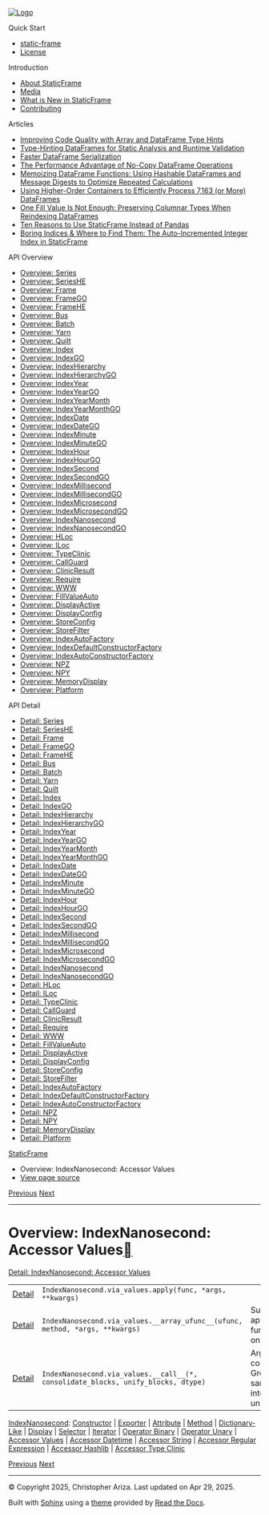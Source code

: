 [![Logo](../_static/sf-logo-web_icon-small.png)](../index.md)

Quick Start

* [static-frame](../readme.md)
* [License](../license.md)

Introduction

* [About StaticFrame](../intro.md)
* [Media](../intro.md#media)
* [What is New in StaticFrame](../new.md)
* [Contributing](../contributing.md)

Articles

* [Improving Code Quality with Array and DataFrame Type Hints](../articles/guard.md)
* [Type-Hinting DataFrames for Static Analysis and Runtime Validation](../articles/ftyping.md)
* [Faster DataFrame Serialization](../articles/serialize.md)
* [The Performance Advantage of No-Copy DataFrame Operations](../articles/no_copy.md)
* [Memoizing DataFrame Functions: Using Hashable DataFrames and Message Digests to Optimize Repeated Calculations](../articles/hash.md)
* [Using Higher-Order Containers to Efficiently Process 7,163 (or More) DataFrames](../articles/uhoc.md)
* [One Fill Value Is Not Enough: Preserving Columnar Types When Reindexing DataFrames](../articles/fill_value.md)
* [Ten Reasons to Use StaticFrame Instead of Pandas](../articles/upgrade.md)
* [Boring Indices & Where to Find Them: The Auto-Incremented Integer Index in StaticFrame](../articles/aiii.md)

API Overview

* [Overview: Series](series.md)
* [Overview: SeriesHE](series_he.md)
* [Overview: Frame](frame.md)
* [Overview: FrameGO](frame_go.md)
* [Overview: FrameHE](frame_he.md)
* [Overview: Bus](bus.md)
* [Overview: Batch](batch.md)
* [Overview: Yarn](yarn.md)
* [Overview: Quilt](quilt.md)
* [Overview: Index](index.md)
* [Overview: IndexGO](index_go.md)
* [Overview: IndexHierarchy](index_hierarchy.md)
* [Overview: IndexHierarchyGO](index_hierarchy_go.md)
* [Overview: IndexYear](index_year.md)
* [Overview: IndexYearGO](index_year_go.md)
* [Overview: IndexYearMonth](index_year_month.md)
* [Overview: IndexYearMonthGO](index_year_month_go.md)
* [Overview: IndexDate](index_date.md)
* [Overview: IndexDateGO](index_date_go.md)
* [Overview: IndexMinute](index_minute.md)
* [Overview: IndexMinuteGO](index_minute_go.md)
* [Overview: IndexHour](index_hour.md)
* [Overview: IndexHourGO](index_hour_go.md)
* [Overview: IndexSecond](index_second.md)
* [Overview: IndexSecondGO](index_second_go.md)
* [Overview: IndexMillisecond](index_millisecond.md)
* [Overview: IndexMillisecondGO](index_millisecond_go.md)
* [Overview: IndexMicrosecond](index_microsecond.md)
* [Overview: IndexMicrosecondGO](index_microsecond_go.md)
* [Overview: IndexNanosecond](index_nanosecond.md)
* [Overview: IndexNanosecondGO](index_nanosecond_go.md)
* [Overview: HLoc](hloc.md)
* [Overview: ILoc](iloc.md)
* [Overview: TypeClinic](type_clinic.md)
* [Overview: CallGuard](call_guard.md)
* [Overview: ClinicResult](clinic_result.md)
* [Overview: Require](require.md)
* [Overview: WWW](www.md)
* [Overview: FillValueAuto](fill_value_auto.md)
* [Overview: DisplayActive](display_active.md)
* [Overview: DisplayConfig](display_config.md)
* [Overview: StoreConfig](store_config.md)
* [Overview: StoreFilter](store_filter.md)
* [Overview: IndexAutoFactory](index_auto_factory.md)
* [Overview: IndexDefaultConstructorFactory](index_default_constructor_factory.md)
* [Overview: IndexAutoConstructorFactory](index_auto_constructor_factory.md)
* [Overview: NPZ](npz.md)
* [Overview: NPY](npy.md)
* [Overview: MemoryDisplay](memory_display.md)
* [Overview: Platform](platform.md)

API Detail

* [Detail: Series](../api_detail/series.md)
* [Detail: SeriesHE](../api_detail/series_he.md)
* [Detail: Frame](../api_detail/frame.md)
* [Detail: FrameGO](../api_detail/frame_go.md)
* [Detail: FrameHE](../api_detail/frame_he.md)
* [Detail: Bus](../api_detail/bus.md)
* [Detail: Batch](../api_detail/batch.md)
* [Detail: Yarn](../api_detail/yarn.md)
* [Detail: Quilt](../api_detail/quilt.md)
* [Detail: Index](../api_detail/index.md)
* [Detail: IndexGO](../api_detail/index_go.md)
* [Detail: IndexHierarchy](../api_detail/index_hierarchy.md)
* [Detail: IndexHierarchyGO](../api_detail/index_hierarchy_go.md)
* [Detail: IndexYear](../api_detail/index_year.md)
* [Detail: IndexYearGO](../api_detail/index_year_go.md)
* [Detail: IndexYearMonth](../api_detail/index_year_month.md)
* [Detail: IndexYearMonthGO](../api_detail/index_year_month_go.md)
* [Detail: IndexDate](../api_detail/index_date.md)
* [Detail: IndexDateGO](../api_detail/index_date_go.md)
* [Detail: IndexMinute](../api_detail/index_minute.md)
* [Detail: IndexMinuteGO](../api_detail/index_minute_go.md)
* [Detail: IndexHour](../api_detail/index_hour.md)
* [Detail: IndexHourGO](../api_detail/index_hour_go.md)
* [Detail: IndexSecond](../api_detail/index_second.md)
* [Detail: IndexSecondGO](../api_detail/index_second_go.md)
* [Detail: IndexMillisecond](../api_detail/index_millisecond.md)
* [Detail: IndexMillisecondGO](../api_detail/index_millisecond_go.md)
* [Detail: IndexMicrosecond](../api_detail/index_microsecond.md)
* [Detail: IndexMicrosecondGO](../api_detail/index_microsecond_go.md)
* [Detail: IndexNanosecond](../api_detail/index_nanosecond.md)
* [Detail: IndexNanosecondGO](../api_detail/index_nanosecond_go.md)
* [Detail: HLoc](../api_detail/hloc.md)
* [Detail: ILoc](../api_detail/iloc.md)
* [Detail: TypeClinic](../api_detail/type_clinic.md)
* [Detail: CallGuard](../api_detail/call_guard.md)
* [Detail: ClinicResult](../api_detail/clinic_result.md)
* [Detail: Require](../api_detail/require.md)
* [Detail: WWW](../api_detail/www.md)
* [Detail: FillValueAuto](../api_detail/fill_value_auto.md)
* [Detail: DisplayActive](../api_detail/display_active.md)
* [Detail: DisplayConfig](../api_detail/display_config.md)
* [Detail: StoreConfig](../api_detail/store_config.md)
* [Detail: StoreFilter](../api_detail/store_filter.md)
* [Detail: IndexAutoFactory](../api_detail/index_auto_factory.md)
* [Detail: IndexDefaultConstructorFactory](../api_detail/index_default_constructor_factory.md)
* [Detail: IndexAutoConstructorFactory](../api_detail/index_auto_constructor_factory.md)
* [Detail: NPZ](../api_detail/npz.md)
* [Detail: NPY](../api_detail/npy.md)
* [Detail: MemoryDisplay](../api_detail/memory_display.md)
* [Detail: Platform](../api_detail/platform.md)

[StaticFrame](../index.md)

* Overview: IndexNanosecond: Accessor Values
* [View page source](../_sources/api_overview/index_nanosecond-accessor_values.rst.txt)

[Previous](index_nanosecond-operator_unary.md "Overview: IndexNanosecond: Operator Unary")
[Next](index_nanosecond-accessor_datetime.md "Overview: IndexNanosecond: Accessor Datetime")

---

# Overview: IndexNanosecond: Accessor Values[](#overview-indexnanosecond-accessor-values "Link to this heading")

[Detail: IndexNanosecond: Accessor Values](../api_detail/index_nanosecond-accessor_values.md#api-detail-indexnanosecond-accessor-values)

|  |  |  |
| --- | --- | --- |
| [Detail](../api_detail/index_nanosecond-accessor_values.md#api-sig-indexnanosecond-via-values-apply) | `IndexNanosecond.via_values.apply(func, *args, **kwargs)` |  |
| [Detail](../api_detail/index_nanosecond-accessor_values.md#api-sig-indexnanosecond-via-values-array-ufunc) | `IndexNanosecond.via_values.__array_ufunc__(ufunc, method, *args, **kwargs)` | Support for applying NumPy functions directly on containers. |
| [Detail](../api_detail/index_nanosecond-accessor_values.md#api-sig-indexnanosecond-via-values-call) | `IndexNanosecond.via_values.__call__(*, consolidate_blocks, unify_blocks, dtype)` | Args: consolidate\_blocks: Group adjacent same-typed arrays into 2D arrays. unify… |

[IndexNanosecond](index_nanosecond.md#api-overview-indexnanosecond): [Constructor](index_nanosecond-constructor.md#api-overview-indexnanosecond-constructor) | [Exporter](index_nanosecond-exporter.md#api-overview-indexnanosecond-exporter) | [Attribute](index_nanosecond-attribute.md#api-overview-indexnanosecond-attribute) | [Method](index_nanosecond-method.md#api-overview-indexnanosecond-method) | [Dictionary-Like](index_nanosecond-dictionary_like.md#api-overview-indexnanosecond-dictionary-like) | [Display](index_nanosecond-display.md#api-overview-indexnanosecond-display) | [Selector](index_nanosecond-selector.md#api-overview-indexnanosecond-selector) | [Iterator](index_nanosecond-iterator.md#api-overview-indexnanosecond-iterator) | [Operator Binary](index_nanosecond-operator_binary.md#api-overview-indexnanosecond-operator-binary) | [Operator Unary](index_nanosecond-operator_unary.md#api-overview-indexnanosecond-operator-unary) | [Accessor Values](#api-overview-indexnanosecond-accessor-values) | [Accessor Datetime](index_nanosecond-accessor_datetime.md#api-overview-indexnanosecond-accessor-datetime) | [Accessor String](index_nanosecond-accessor_string.md#api-overview-indexnanosecond-accessor-string) | [Accessor Regular Expression](index_nanosecond-accessor_regular_expression.md#api-overview-indexnanosecond-accessor-regular-expression) | [Accessor Hashlib](index_nanosecond-accessor_hashlib.md#api-overview-indexnanosecond-accessor-hashlib) | [Accessor Type Clinic](index_nanosecond-accessor_type_clinic.md#api-overview-indexnanosecond-accessor-type-clinic)

[Previous](index_nanosecond-operator_unary.md "Overview: IndexNanosecond: Operator Unary")
[Next](index_nanosecond-accessor_datetime.md "Overview: IndexNanosecond: Accessor Datetime")

---

© Copyright 2025, Christopher Ariza.
Last updated on Apr 29, 2025.

Built with [Sphinx](https://www.sphinx-doc.org/) using a
[theme](https://github.com/readthedocs/sphinx_rtd_theme)
provided by [Read the Docs](https://readthedocs.org).